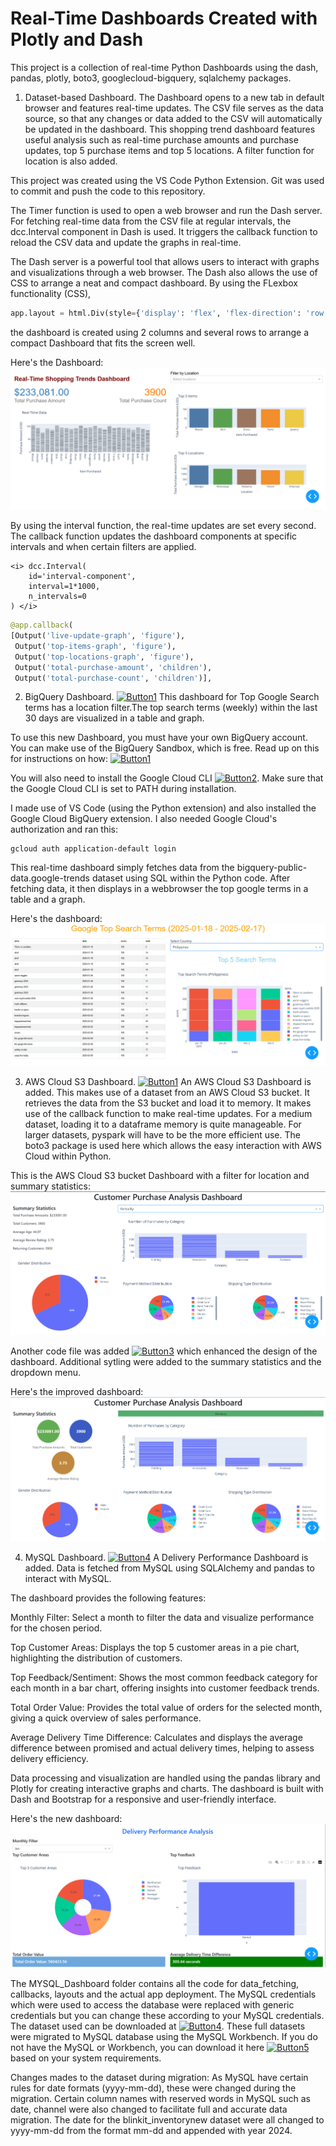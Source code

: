 # Real-Time Dashboards Created with Plotly and Dash


This project is a collection of real-time Python Dashboards using the dash, pandas, plotly, boto3, googlecloud-bigquery, sqlalchemy packages.

1. Dataset-based Dashboard. The Dashboard opens to a new tab in default browser and features real-time updates. The CSV file serves as the data source, so that
any changes or data added to the CSV will automatically be updated in the dashboard. 
This shopping trend dashboard features useful analysis such as real-time purchase amounts and purchase updates, 
top 5 purchase items and top 5 locations. A filter function for location is also added. 

This project was created using the VS Code Python Extension. Git was used to commit and push the code to this repository.

The Timer function is used to open a web browser and run the Dash server. For fetching real-time data from the CSV file
at regular intervals, the dcc.Interval component in Dash is used. It triggers the callback function to reload the CSV data 
and update the graphs in real-time.

The Dash server is a powerful tool that allows users to interact with graphs and visualizations through a web browser. The Dash also 
allows the use of CSS to arrange a neat and compact dashboard. By using the FLexbox functionality (CSS), 

```python
app.layout = html.Div(style={'display': 'flex', 'flex-direction': 'row'}, children=[
```

the dashboard is created using 2 columns and several rows to arrange a compact Dashboard that fits the screen well. 

Here's the Dashboard:
![Dashboard](https://github.com/rnx2024/Real-time-Dashboard-Python-Dash-/blob/main/dash.png)


By using the interval function, the real-time updates are set every second. The callback function updates the dashboard 
components at specific intervals and when certain filters are applied. 

    <i> dcc.Interval(
        id='interval-component',
        interval=1*1000,  
        n_intervals=0
    ) </i>

```python
@app.callback(
[Output('live-update-graph', 'figure'),
 Output('top-items-graph', 'figure'),
 Output('top-locations-graph', 'figure'),
 Output('total-purchase-amount', 'children'),
 Output('total-purchase-count', 'children')],
```

2. BigQuery Dashboard. [![Button1](https://img.shields.io/badge/Click%20Me-BigQueryDashboard%20Code%20File-red)](https://github.com/rnx2024/Real-time-Dashboard-Python-Dash-/blob/main/google-top-terms-addl-filters.py) This dashboard for Top Google Search terms has a location filter.The top search terms (weekly) within the last 30 days are visualized in a table and graph. 

To use this new Dashboard, you must have your own BigQuery account. You can make use of the BigQuery Sandbox, which is free. 
Read up on this for instructions on how: [![Button1](https://img.shields.io/badge/Click%20Me-BigQuerySandbox-purple)](https://cloud.google.com/bigquery/docs/sandbox)

You will also need to install the Google Cloud CLI [![Button2](https://img.shields.io/badge/Click%20Me-InstallGoogleCloudCLI-orange)](https://cloud.google.com/sdk/docs/install). 
Make sure that the Google Cloud CLI is set to PATH during installation. 

I made use of VS Code (using the Python extension) and also installed the Google Cloud BigQuery extension. I also needed Google
Cloud's authorization and ran this: 

```
gcloud auth application-default login
```
This real-time dashboard simply fetches data from the bigquery-public-data.google-trends dataset using SQL within the Python code.
After fetching data, it then displays in a webbrowser the top google terms in a table and a graph.

Here's the dashboard:
![Dashboard](https://github.com/rnx2024/Real-time-Dashboard-Python-Dash-/blob/main/dashboard-with-filter.png)

3. AWS Cloud S3 Dashboard. [![Button1](https://img.shields.io/badge/Click%20Me-AWS%20Dashboard%20Files-pink)](https://github.com/rnx2024/Real-time-Dashboard-Python-Dash-/tree/main/AWSCloud-PythonDash) An AWS Cloud S3 Dashboard is added. This makes use of a dataset from an AWS Cloud S3 bucket. It retrieves the data from the S3 bucket and load it to memory. It makes use of the callback function to make real-time updates. For a medium dataset, loading it to a dataframe memory is quite manageable. For larger datasets, pyspark will have to be the more efficient use. The boto3 package is used here which allows the easy interaction with AWS Cloud within Python.

This is the AWS Cloud S3 bucket Dashboard with a filter for location and summary statistics: 
![Dashboard](https://github.com/rnx2024/Real-time-Dashboard-Python-Dash-/blob/main/AWSCloud-PythonDash/dashboard_awss3bucket_dataset.png)

Another code file was added [![Button3](https://img.shields.io/badge/Click%20Me-AWSS3ImprovedDashboard-blue)](https://github.com/rnx2024/Real-time-Dashboard-Python-Dash-/blob/main/AWSCloud-PythonDash/awss3bucket_improved_dash.py) which enhanced the design of the dashboard. Additional sytling were added to the summary statistics and the dropdown menu.

Here's the improved dashboard:
![Dashboard](https://github.com/rnx2024/Real-time-Dashboard-Python-Dash-/blob/main/AWSCloud-PythonDash/awsclouds3bucket_enhanced-dashboard-design.png)

4. MySQL Dashboard. [![Button4](https://img.shields.io/badge/Click%20Me-MySQL%20Dashboard%20Files-gold)](https://github.com/rnx2024/Real-time-Dashboard-Python-Dash-/tree/main/MYSQL_Dashboard)
   A Delivery Performance Dashboard is added. Data is fetched from MySQL using SQLAlchemy and pandas to interact with MySQL.

The dashboard provides the following features:

Monthly Filter: Select a month to filter the data and visualize performance for the chosen period.

Top Customer Areas: Displays the top 5 customer areas in a pie chart, highlighting the distribution of customers.

Top Feedback/Sentiment: Shows the most common feedback category for each month in a bar chart, offering insights into customer feedback trends.

Total Order Value: Provides the total value of orders for the selected month, giving a quick overview of sales performance.

Average Delivery Time Difference: Calculates and displays the average difference between promised and actual delivery times, helping to assess delivery efficiency.

Data processing and visualization are handled using the pandas library and Plotly for creating interactive graphs and charts. 
The dashboard is built with Dash and Bootstrap for a responsive and user-friendly interface.

Here's the new dashboard:
![Dashboard](https://github.com/rnx2024/Real-time-Dashboard-Python-Dash-/blob/main/MYSQL_Dashboard/MySQL%20Plotly_Dash.png)

The MYSQL_Dashboard folder contains all the code for data_fetching, callbacks, layouts and the actual app deployment. The MySQL credentials which were used to access the database were replaced with generic credentials but you can change these according to your MySQL credentials. The dataset used can be downloaded at [![Button4](https://img.shields.io/badge/Click%20Me-BlinkitDataset-green)](https://www.kaggle.com/datasets/arunkumaroraon/blinkit-grocery-dataset). These full datasets were migrated to MySQL database using the MySQL Workbench. If you do not have the MySQL or Workbench, you can download it here [![Button5](https://img.shields.io/badge/Click%20Me-DownloadMySQL-red)](https://dev.mysql.com/downloads/) based on your system requirements. 

Changes mades to the dataset during migration: As MySQL have certain rules for date formats (yyyy-mm-dd), these were changed during the migration. Certain column names with reserved words in MySQL such as date, channel were also changed to facilitate full and accurate data migration. The date for the blinkit_inventorynew dataset were all changed to yyyy-mm-dd from the format mm-dd and appended with year 2024. 

